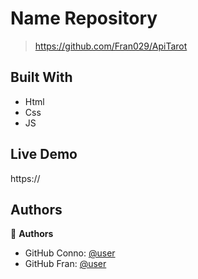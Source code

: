 <a name="readme-top"></a>

# Name Repository 

> https://github.com/Fran029/ApiTarot

## Built With

- Html
- Css
- JS

## Live Demo 

https://


## Authors

👤 **Authors**

- GitHub Conno: [@user](https://github.com/CONNO288)
- GitHub Fran: [@user](https://github.com/Fran029)
